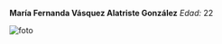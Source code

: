 **María Fernanda Vásquez Alatriste González**
_Edad:_ 22

![foto](https://scontent.fmex1-6.fna.fbcdn.net/v/t39.30808-6/311128885_2314673338684320_882684566948617627_n.jpg?_nc_cat=111&ccb=1-7&_nc_sid=efb6e6&_nc_eui2=AeE6AJVEJN41l4xXRdyg--2NeyGxCgSb4U17IbEKBJvhTUodmAcU-IHoq9b_RcwlrUOcgc9B59_aIuqSYKkf74y5&_nc_ohc=zPIydDv4CXsAX_U7sJz&_nc_pt=1&_nc_ht=scontent.fmex1-6.fna&cb_e2o_trans=t&oh=00_AfC9VZ8iz2jUkb2twu7z3KM1MJcx00Xx054TdDu7jVJ9GQ&oe=65DAB16E)